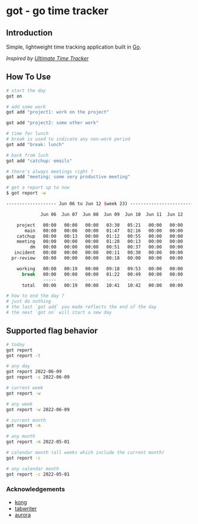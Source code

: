 # got - go time tracker

## Introduction

Simple, lightweight time tracking application built in [Go](https://go.dev/).

_Inspired by [Ultimate Time Tracker](https://github.com/larose/utt)_

## How To Use

```bash
# start the day
got on

# add some work
got add "project1: work on the project"

got add "project2: some other work"

# time for lunch
# break is used to indicate any non-work period
got add "break: lunch"

# back from luch
got add "catchup: emails"

# there's always meetings right ?
got add "meeting: some very productive meeting"

# get a report up to now
$ got report -w

------------------- Jun 06 to Jun 12 (week 23) -------------------------------

             Jun 06  Jun 07  Jun 08  Jun 09  Jun 10  Jun 11  Jun 12     Total

    project   00:00   00:00   00:00   03:30   05:21   00:00   00:00     08:51
       main   00:00   00:06   00:00   01:47   02:16   00:00   00:00     04:09
    catchup   00:00   00:13   00:00   01:12   00:55   00:00   00:00     02:21
    meeting   00:00   00:00   00:00   01:28   00:13   00:00   00:00     01:41
         dm   00:00   00:00   00:00   00:51   00:37   00:00   00:00     01:29
   incident   00:00   00:00   00:00   00:11   00:30   00:00   00:00     00:42
  pr-review   00:00   00:00   00:00   00:18   00:00   00:00   00:00     00:18

    working   00:00   00:19   00:00   09:18   09:53   00:00   00:00     19:30
      break   00:00   00:00   00:00   01:22   00:49   00:00   00:00     02:12
              -----   -----   -----   -----   -----   -----   -----     -----
      total   00:00   00:19   00:00   10:41   10:42   00:00   00:00     21:42

# how to end the day ?
# just do nothing
# the last `got add` you made reflects the end of the day
# the next `got on` will start a new day
```

## Supported flag behavior

```bash
# today
got report
got report -t

# any day
got report 2022-06-09
got report -s 2022-06-09

# current week
got report -w

# any week
got report -w 2022-06-09

# current month
got report -m

# any month
got report -m 2022-05-01

# calendar month (all weeks which include the current month)
got report -c

# any calendar month
got report -c 2022-05-01
```

### Acknowledgements

- [kong](github.com/alecthomas/kong)
- [tabwriter](github.com/Ladicle/tabwriter)
- [aurora](github.com/logrusorgru/aurora/v3)

#
